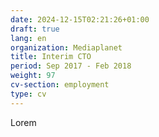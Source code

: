 ```yaml
---
date: 2024-12-15T02:21:26+01:00
draft: true
lang: en
organization: Mediaplanet
title: Interim CTO
period: Sep 2017 - Feb 2018
weight: 97
cv-section: employment
type: cv
---
```


Lorem
